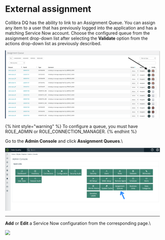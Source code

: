 # External assignment

Collibra DQ has the ability to link to an Assignment Queue. You can assign any item to a user that has previously logged into the application and has a matching Service Now account. Choose the configured queue from the assignment drop-down list after selecting the **Validate** option from the actions drop-down list as previously described.

![](<../../.gitbook/assets/Screen Shot 2020-07-07 at 5.12.22 AM.png>)

{% hint style="warning" %}
To configure a queue, you must have ROLE\_ADMIN or ROLE\_CONNECTION\_MANAGER.
{% endhint %}

Go to the **Admin Console** and click **Assignment Queues**.\\

![](<../../.gitbook/assets/image (81).png>)

***

**Add** or **Edit** a Service Now configuration from the corresponding page.\\

![](../../.gitbook/assets/servicenow\_save.gif)
